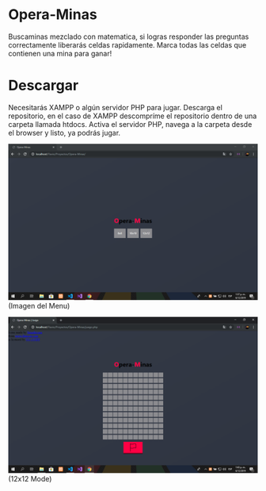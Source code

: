# Opera-Minas
Buscaminas mezclado con matematica, si logras responder las preguntas correctamente liberarás celdas rapidamente. Marca todas las celdas que contienen una mina para ganar!

# Descargar
Necesitarás XAMPP o algún servidor PHP para jugar. Descarga el repositorio, en el caso de XAMPP descompríme el repositorio dentro de una carpeta llamada htdocs.
Activa el servidor PHP, navega a la carpeta desde el browser y listo, ya podrás jugar.

![Menu Image](/Gimages/Menu.png)
(Imagen del Menu)

![Game Image](/Gimages/Game.png)
(12x12 Mode)
